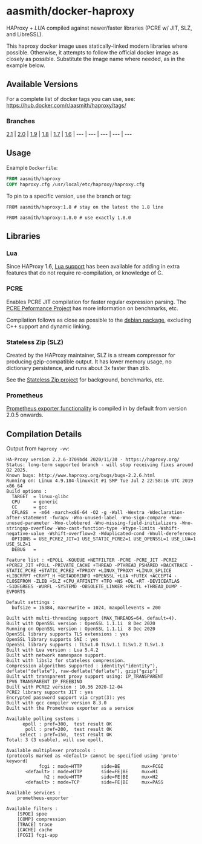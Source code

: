 # aasmith/docker-haproxy
HAProxy + *LUA* compiled against newer/faster libraries (PCRE w/ JIT, SLZ, and LibreSSL).

This haproxy docker image uses statically-linked modern libraries where
possible. Otherwise, it attempts to follow the official docker image as
closely as possible. Substitute the image name where needed, as in the example
below.

## Available Versions

For a complete list of docker tags you can use, see: https://hub.docker.com/r/aasmith/haproxy/tags/

### Branches

[2.1](https://github.com/aasmith/docker-haproxy/tree/2.1) |
[2.0](https://github.com/aasmith/docker-haproxy/tree/2.0) |
[1.9](https://github.com/aasmith/docker-haproxy/tree/1.9) |
[1.8](https://github.com/aasmith/docker-haproxy/tree/1.8) |
[1.7](https://github.com/aasmith/docker-haproxy/tree/1.7) |
[1.6](https://github.com/aasmith/docker-haproxy/tree/1.6) |
--- | --- | --- | --- | ---

## Usage

Example `Dockerfile`:

```Dockerfile
FROM aasmith/haproxy
COPY haproxy.cfg /usr/local/etc/haproxy/haproxy.cfg
```

To pin to a specific version, use the branch or tag:

```
FROM aasmith/haproxy:1.8 # stay on the latest the 1.8 line
```

```
FROM aasmith/haproxy:1.8.0 # use exactly 1.8.0
```

## Libraries

### Lua

Since HAProxy 1.6, [Lua support][4] has been available for adding in extra features
that do not require re-compilation, or knowledge of C.

[4]: http://blog.haproxy.com/2015/03/12/haproxy-1-6-dev1-and-lua/

### PCRE

Enables PCRE JIT compilation for faster regular expression parsing. The [PCRE
Peformance Project][0] has more information on benchmarks, etc.

Compilation follows as close as possible to the [debian package][1], excluding
C++ support and dynamic linking.

[0]: http://sljit.sourceforge.net/pcre.html
[1]: https://buildd.debian.org/status/fetch.php?pkg=pcre3&arch=i386&ver=2%3A8.35-3.3%2Bdeb8u2&stamp=1452484092

### Stateless Zip (SLZ)

Created by the HAProxy maintainer, SLZ is a stream compressor for producing
gzip-compatible output. It has lower memory usage, no dictionary persistence,
and runs about 3x faster than zlib.

See the [Stateless Zip project][2] for background, benchmarks, etc.

[2]: http://1wt.eu/projects/libslz/

### Prometheus

[Prometheus exporter functionality](http://git.haproxy.org/?p=haproxy-2.0.git;a=blob_plain;f=contrib/prometheus-exporter/README;hb=HEAD) is compiled in by default from version 2.0.5 onwards.

## Compilation Details

Output from `haproxy -vv`:

```
HA-Proxy version 2.2.6-3709bd4 2020/11/30 - https://haproxy.org/
Status: long-term supported branch - will stop receiving fixes around Q2 2025.
Known bugs: http://www.haproxy.org/bugs/bugs-2.2.6.html
Running on: Linux 4.9.184-linuxkit #1 SMP Tue Jul 2 22:58:16 UTC 2019 x86_64
Build options :
  TARGET  = linux-glibc
  CPU     = generic
  CC      = gcc
  CFLAGS  = -m64 -march=x86-64 -O2 -g -Wall -Wextra -Wdeclaration-after-statement -fwrapv -Wno-unused-label -Wno-sign-compare -Wno-unused-parameter -Wno-clobbered -Wno-missing-field-initializers -Wno-stringop-overflow -Wno-cast-function-type -Wtype-limits -Wshift-negative-value -Wshift-overflow=2 -Wduplicated-cond -Wnull-dereference
  OPTIONS = USE_PCRE2_JIT=1 USE_STATIC_PCRE2=1 USE_OPENSSL=1 USE_LUA=1 USE_SLZ=1
  DEBUG   = 

Feature list : +EPOLL -KQUEUE +NETFILTER -PCRE -PCRE_JIT -PCRE2 +PCRE2_JIT +POLL -PRIVATE_CACHE +THREAD -PTHREAD_PSHARED +BACKTRACE -STATIC_PCRE +STATIC_PCRE2 +TPROXY +LINUX_TPROXY +LINUX_SPLICE +LIBCRYPT +CRYPT_H +GETADDRINFO +OPENSSL +LUA +FUTEX +ACCEPT4 -CLOSEFROM -ZLIB +SLZ +CPU_AFFINITY +TFO +NS +DL +RT -DEVICEATLAS -51DEGREES -WURFL -SYSTEMD -OBSOLETE_LINKER +PRCTL +THREAD_DUMP -EVPORTS

Default settings :
  bufsize = 16384, maxrewrite = 1024, maxpollevents = 200

Built with multi-threading support (MAX_THREADS=64, default=4).
Built with OpenSSL version : OpenSSL 1.1.1i  8 Dec 2020
Running on OpenSSL version : OpenSSL 1.1.1i  8 Dec 2020
OpenSSL library supports TLS extensions : yes
OpenSSL library supports SNI : yes
OpenSSL library supports : TLSv1.0 TLSv1.1 TLSv1.2 TLSv1.3
Built with Lua version : Lua 5.4.2
Built with network namespace support.
Built with libslz for stateless compression.
Compression algorithms supported : identity("identity"), deflate("deflate"), raw-deflate("deflate"), gzip("gzip")
Built with transparent proxy support using: IP_TRANSPARENT IPV6_TRANSPARENT IP_FREEBIND
Built with PCRE2 version : 10.36 2020-12-04
PCRE2 library supports JIT : yes
Encrypted password support via crypt(3): yes
Built with gcc compiler version 8.3.0
Built with the Prometheus exporter as a service

Available polling systems :
      epoll : pref=300,  test result OK
       poll : pref=200,  test result OK
     select : pref=150,  test result OK
Total: 3 (3 usable), will use epoll.

Available multiplexer protocols :
(protocols marked as <default> cannot be specified using 'proto' keyword)
            fcgi : mode=HTTP       side=BE        mux=FCGI
       <default> : mode=HTTP       side=FE|BE     mux=H1
              h2 : mode=HTTP       side=FE|BE     mux=H2
       <default> : mode=TCP        side=FE|BE     mux=PASS

Available services :
	prometheus-exporter

Available filters :
	[SPOE] spoe
	[COMP] compression
	[TRACE] trace
	[CACHE] cache
	[FCGI] fcgi-app

```
